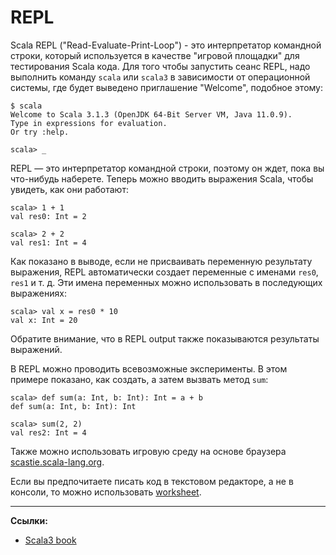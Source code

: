 # REPL

Scala REPL ("Read-Evaluate-Print-Loop") - это интерпретатор командной строки, 
который используется в качестве "игровой площадки" для тестирования Scala кода. 
Для того чтобы запустить сеанс REPL, надо выполнить команду `scala` или `scala3` 
в зависимости от операционной системы, 
где будет выведено приглашение "Welcome", подобное этому:

```
$ scala
Welcome to Scala 3.1.3 (OpenJDK 64-Bit Server VM, Java 11.0.9).
Type in expressions for evaluation.
Or try :help.

scala> _
```

REPL — это интерпретатор командной строки, поэтому он ждет, пока вы что-нибудь наберете. 
Теперь можно вводить выражения Scala, чтобы увидеть, как они работают:

```
scala> 1 + 1
val res0: Int = 2

scala> 2 + 2
val res1: Int = 4
```

Как показано в выводе, если не присваивать переменную результату выражения, 
REPL автоматически создает переменные с именами `res0`, `res1` и т. д. 
Эти имена переменных можно использовать в последующих выражениях:

```
scala> val x = res0 * 10
val x: Int = 20
```

Обратите внимание, что в REPL output также показываются результаты выражений.

В REPL можно проводить всевозможные эксперименты. В этом примере показано, как создать, а затем вызвать метод `sum`:

```
scala> def sum(a: Int, b: Int): Int = a + b
def sum(a: Int, b: Int): Int

scala> sum(2, 2)
val res2: Int = 4
```

Также можно использовать игровую среду на основе браузера [scastie.scala-lang.org](https://scastie.scala-lang.org/).

Если вы предпочитаете писать код в текстовом редакторе, а не в консоли, 
то можно использовать [worksheet](https://scalabook.gitflic.space/docs/scala/tools/tools-worksheets).


---

**Ссылки:**

- [Scala3 book](https://docs.scala-lang.org/scala3/book/taste-repl.html)
